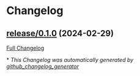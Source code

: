 # Changelog

## [release/0.1.0](https://github.com/NASA-PDS/updart/tree/release/0.1.0) (2024-02-29)

[Full Changelog](https://github.com/NASA-PDS/updart/compare/c5c69cbf9b198d2eb7b10d86c1c765fda90d7494...release/0.1.0)



\* *This Changelog was automatically generated by [github_changelog_generator](https://github.com/github-changelog-generator/github-changelog-generator)*
